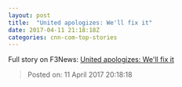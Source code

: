 ```yaml
---
layout: post
title:  "United apologizes: We'll fix it"
date: 2017-04-11 21:18:18Z
categories: cnn-com-top-stories
---
```





Full story on F3News: [United apologizes: We'll fix it](http://www.f3nws.com/n/V44hMG)

> Posted on: 11 April 2017 20:18:18
